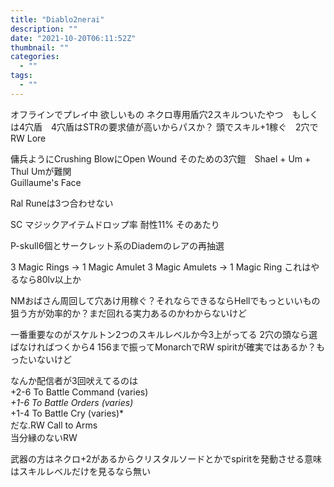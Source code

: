 ```yaml
---
title: "Diablo2nerai"
description: ""
date: "2021-10-20T06:11:52Z"
thumbnail: ""
categories:
  - ""
tags:
  - ""
---
```

オフラインでプレイ中
欲しいもの
ネクロ専用盾穴2スキルついたやつ　もしくは4穴盾　4穴盾はSTRの要求値が高いからパスか？
頭でスキル+1稼ぐ　2穴でRW Lore

傭兵ようにCrushing BlowにOpen Wound そのための3穴鎧　Shael + Um + Thul Umが難関<br>
Guillaume's Face

Ral Runeは3つ合わせない

SC マジックアイテムドロップ率
耐性11% そのあたり

P-skull6個とサークレット系のDiademのレアの再抽選

3 Magic Rings → 1 Magic Amulet
3 Magic Amulets → 1 Magic Ring
これはやるなら80lv以上か

NMおばさん周回して穴あけ用稼ぐ？それならできるならHellでもっといいもの狙う方が効率的か？まだ回れる実力あるのかわからないけど

一番重要なのがスケルトン2つのスキルレベルか今3上がってる
2穴の頭なら選ばなければつくから4
156まで振ってMonarchでRW spiritが確実ではあるか？もったいないけど

なんか配信者が3回吠えてるのは<br>
+2-6 To Battle Command (varies)*<br>
+1-6 To Battle Orders (varies)*<br>
+1-4 To Battle Cry (varies)*<br>
だな.RW Call to Arms<br>
当分縁のないRW

武器の方はネクロ+2があるからクリスタルソードとかでspiritを発動させる意味はスキルレベルだけを見るなら無い
